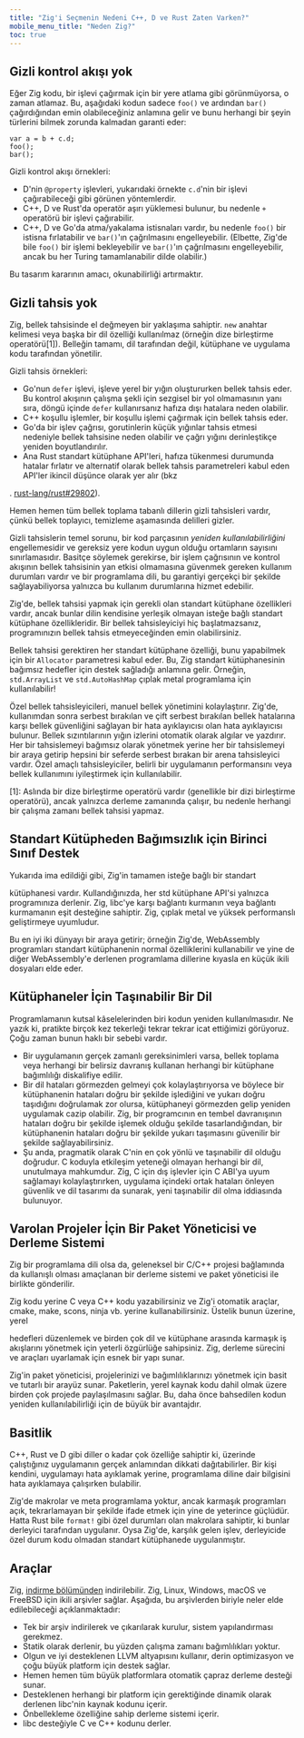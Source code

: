 ```yaml
---
title: "Zig'i Seçmenin Nedeni C++, D ve Rust Zaten Varken?"
mobile_menu_title: "Neden Zig?"
toc: true
---
```


## Gizli kontrol akışı yok

Eğer Zig kodu, bir işlevi çağırmak için bir yere atlama gibi görünmüyorsa, o zaman atlamaz. Bu, aşağıdaki kodun sadece `foo()` ve ardından `bar()` çağırdığından emin olabileceğiniz anlamına gelir ve bunu herhangi bir şeyin türlerini bilmek zorunda kalmadan garanti eder:

```zig
var a = b + c.d;
foo();
bar();
```

Gizli kontrol akışı örnekleri:

- D'nin `@property` işlevleri, yukarıdaki örnekte `c.d`'nin bir işlevi çağırabileceği gibi görünen yöntemlerdir.
- C++, D ve Rust'da operatör aşırı yüklemesi bulunur, bu nedenle `+` operatörü bir işlevi çağırabilir.
- C++, D ve Go'da atma/yakalama istisnaları vardır, bu nedenle `foo()` bir istisna fırlatabilir ve `bar()`'ın çağrılmasını engelleyebilir. (Elbette, Zig'de bile `foo()` bir işlemi bekleyebilir ve `bar()`'ın çağrılmasını engelleyebilir, ancak bu her Turing tamamlanabilir dilde olabilir.)

Bu tasarım kararının amacı, okunabilirliği artırmaktır.

## Gizli tahsis yok

Zig, bellek tahsisinde el değmeyen bir yaklaşıma sahiptir. `new` anahtar kelimesi veya başka bir dil özelliği kullanılmaz (örneğin dize birleştirme operatörü[1]). Belleğin tamamı, dil tarafından değil, kütüphane ve uygulama kodu tarafından yönetilir.

Gizli tahsis örnekleri:

- Go'nun `defer` işlevi, işleve yerel bir yığın oluştururken bellek tahsis eder. Bu kontrol akışının çalışma şekli için sezgisel bir yol olmamasının yanı sıra, döngü içinde `defer` kullanırsanız hafıza dışı hatalara neden olabilir.
- C++ koşullu işlemler, bir koşullu işlemi çağırmak için bellek tahsis eder.
- Go'da bir işlev çağrısı, gorutinlerin küçük yığınlar tahsis etmesi nedeniyle bellek tahsisine neden olabilir ve çağrı yığını derinleştikçe yeniden boyutlandırılır.
- Ana Rust standart kütüphane API'leri, hafıza tükenmesi durumunda hatalar fırlatır ve alternatif olarak bellek tahsis parametreleri kabul eden API'ler ikincil düşünce olarak yer alır (bkz

. [rust-lang/rust#29802](https://github.com/rust-lang/rust/issues/29802)).

Hemen hemen tüm bellek toplama tabanlı dillerin gizli tahsisleri vardır, çünkü bellek toplayıcı, temizleme aşamasında delilleri gizler.

Gizli tahsislerin temel sorunu, bir kod parçasının _yeniden kullanılabilirliğini_ engellemesidir ve gereksiz yere kodun uygun olduğu ortamların sayısını sınırlamasıdır. Basitçe söylemek gerekirse, bir işlem çağrısının ve kontrol akışının bellek tahsisinin yan etkisi olmamasına güvenmek gereken kullanım durumları vardır ve bir programlama dili, bu garantiyi gerçekçi bir şekilde sağlayabiliyorsa yalnızca bu kullanım durumlarına hizmet edebilir.

Zig'de, bellek tahsisi yapmak için gerekli olan standart kütüphane özellikleri vardır, ancak bunlar dilin kendisine yerleşik olmayan isteğe bağlı standart kütüphane özellikleridir. Bir bellek tahsisleyiciyi hiç başlatmazsanız, programınızın bellek tahsis etmeyeceğinden emin olabilirsiniz.

Bellek tahsisi gerektiren her standart kütüphane özelliği, bunu yapabilmek için bir `Allocator` parametresi kabul eder. Bu, Zig standart kütüphanesinin bağımsız hedefler için destek sağladığı anlamına gelir. Örneğin, `std.ArrayList` ve `std.AutoHashMap` çıplak metal programlama için kullanılabilir!

Özel bellek tahsisleyicileri, manuel bellek yönetimini kolaylaştırır. Zig'de, kullanımdan sonra serbest bırakılan ve çift serbest bırakılan bellek hatalarına karşı bellek güvenliğini sağlayan bir hata ayıklayıcısı olan hata ayıklayıcısı bulunur. Bellek sızıntılarının yığın izlerini otomatik olarak algılar ve yazdırır. Her bir tahsislemeyi bağımsız olarak yönetmek yerine her bir tahsislemeyi bir araya getirip hepsini bir seferde serbest bırakan bir arena tahsisleyici vardır. Özel amaçlı tahsisleyiciler, belirli bir uygulamanın performansını veya bellek kullanımını iyileştirmek için kullanılabilir.

[1]: Aslında bir dize birleştirme operatörü vardır (genellikle bir dizi birleştirme operatörü), ancak yalnızca derleme zamanında çalışır, bu nedenle herhangi bir çalışma zamanı bellek tahsisi yapmaz.

## Standart Kütüpheden Bağımsızlık için Birinci Sınıf Destek

Yukarıda ima edildiği gibi, Zig'in tamamen isteğe bağlı bir standart

kütüphanesi vardır. Kullandığınızda, her std kütüphane API'si yalnızca programınıza derlenir. Zig, libc'ye karşı bağlantı kurmanın veya bağlantı kurmamanın eşit desteğine sahiptir. Zig, çıplak metal ve yüksek performanslı geliştirmeye uyumludur.

Bu en iyi iki dünyayı bir araya getirir; örneğin Zig'de, WebAssembly programları standart kütüphanenin normal özelliklerini kullanabilir ve yine de diğer WebAssembly'e derlenen programlama dillerine kıyasla en küçük ikili dosyaları elde eder.

## Kütüphaneler İçin Taşınabilir Bir Dil

Programlamanın kutsal kâselelerinden biri kodun yeniden kullanılmasıdır. Ne yazık ki, pratikte birçok kez tekerleği tekrar tekrar icat ettiğimizi görüyoruz. Çoğu zaman bunun haklı bir sebebi vardır.

- Bir uygulamanın gerçek zamanlı gereksinimleri varsa, bellek toplama veya herhangi bir belirsiz davranış kullanan herhangi bir kütüphane bağımlılığı diskalifiye edilir.
- Bir dil hataları görmezden gelmeyi çok kolaylaştırıyorsa ve böylece bir kütüphanenin hataları doğru bir şekilde işlediğini ve yukarı doğru taşıdığını doğrulamak zor olursa, kütüphaneyi görmezden gelip yeniden uygulamak cazip olabilir. Zig, bir programcının en tembel davranışının hataları doğru bir şekilde işlemek olduğu şekilde tasarlandığından, bir kütüphanenin hataları doğru bir şekilde yukarı taşımasını güvenilir bir şekilde sağlayabilirsiniz.
- Şu anda, pragmatik olarak C'nin en çok yönlü ve taşınabilir dil olduğu doğrudur. C koduyla etkileşim yeteneği olmayan herhangi bir dil, unutulmaya mahkumdur. Zig, C için dış işlevler için C ABI'ya uyum sağlamayı kolaylaştırırken, uygulama içindeki ortak hataları önleyen güvenlik ve dil tasarımı da sunarak, yeni taşınabilir dil olma iddiasında bulunuyor.

## Varolan Projeler İçin Bir Paket Yöneticisi ve Derleme Sistemi

Zig bir programlama dili olsa da, geleneksel bir C/C++ projesi bağlamında da kullanışlı olması amaçlanan bir derleme sistemi ve paket yöneticisi ile birlikte gönderilir.

Zig kodu yerine C veya C++ kodu yazabilirsiniz ve Zig'i otomatik araçlar, cmake, make, scons, ninja vb. yerine kullanabilirsiniz. Üstelik bunun üzerine, yerel

hedefleri düzenlemek ve birden çok dil ve kütüphane arasında karmaşık iş akışlarını yönetmek için yeterli özgürlüğe sahipsiniz. Zig, derleme sürecini ve araçları uyarlamak için esnek bir yapı sunar.

Zig'in paket yöneticisi, projelerinizi ve bağımlılıklarınızı yönetmek için basit ve tutarlı bir arayüz sunar. Paketlerin, yerel kaynak kodu dahil olmak üzere birden çok projede paylaşılmasını sağlar. Bu, daha önce bahsedilen kodun yeniden kullanılabilirliği için de büyük bir avantajdır.

## Basitlik

C++, Rust ve D gibi diller o kadar çok özelliğe sahiptir ki, üzerinde çalıştığınız uygulamanın gerçek anlamından dikkati dağıtabilirler. Bir kişi kendini, uygulamayı hata ayıklamak yerine, programlama diline dair bilgisini hata ayıklamaya çalışırken bulabilir.

Zig'de makrolar ve meta programlama yoktur, ancak karmaşık programları açık, tekrarlamayan bir şekilde ifade etmek için yine de yeterince güçlüdür. Hatta Rust bile `format!` gibi özel durumları olan makrolara sahiptir, ki bunlar derleyici tarafından uygulanır. Oysa Zig'de, karşılık gelen işlev, derleyicide özel durum kodu olmadan standart kütüphanede uygulanmıştır.

## Araçlar

Zig, [indirme bölümünden](/download/) indirilebilir. Zig, Linux, Windows, macOS ve FreeBSD için ikili arşivler sağlar. Aşağıda, bu arşivlerden biriyle neler elde edilebileceği açıklanmaktadır:

- Tek bir arşiv indirilerek ve çıkarılarak kurulur, sistem yapılandırması gerekmez.
- Statik olarak derlenir, bu yüzden çalışma zamanı bağımlılıkları yoktur.
- Olgun ve iyi desteklenen LLVM altyapısını kullanır, derin optimizasyon ve çoğu büyük platform için destek sağlar.
- Hemen hemen tüm büyük platformlara otomatik çapraz derleme desteği sunar.
- Desteklenen herhangi bir platform için gerektiğinde dinamik olarak derlenen libc'nin kaynak kodunu içerir.
- Önbellekleme özelliğine sahip derleme sistemi içerir.
- libc desteğiyle C ve C++ kodunu derler.
